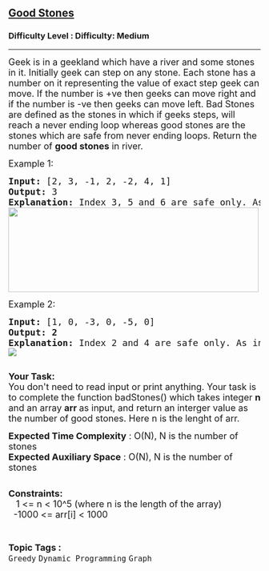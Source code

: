 <h2><a href="https://www.geeksforgeeks.org/problems/good-stones--170647/1?page=1&category=Graph&difficulty=Easy,Medium,Hard&status=unsolved,attempted&sortBy=accuracy">Good Stones</a></h2><h3>Difficulty Level : Difficulty: Medium</h3><hr><div class="problems_problem_content__Xm_eO"><p><span style="font-size: 18px;">Geek is in a geekland which have a river and some stones in it. Initially geek can step on any stone. Each stone has a number on it representing the value of exact step geek can move. If the number is +ve then geeks can move right and if the number is -ve then geeks can move left. Bad Stones are defined as the stones in which if geeks steps, will reach a never ending loop whereas good stones are the stones which are safe from never ending loops. Return the number of <strong>good stones</strong> in river.</span></p>
<p><span style="font-size: 18px;">Example 1:</span></p>
<pre><span style="font-size: 18px;"><strong>Input:</strong> [2, 3, -1, 2, -2, 4, 1]</span>
<span style="font-size: 18px;"><strong>Output: </strong>3
<strong>Explanation: </strong>Index 3, 5 and 6 are safe only. As index 1, 4, 2 forms a cycle and from index 0 you can go to index 2 which is part of cycle.
</span><img style="height: 169px; width: 500px;" src="https://media.geeksforgeeks.org/img-practice/good_stones_png-1663740812.png" alt="">
</pre>
<p><span style="font-size: 18px;">Example 2:</span></p>
<pre><span style="font-size: 18px;"><strong>Input:</strong> [1, 0, -3, 0, -5, 0]</span>
<span style="font-size: 18px;"><strong>Output: 2</strong>
<strong>Explanation: </strong>Index 2 and 4 are safe only. As index 0, 1, 3, 5 form cycle.
</span><img src="https://media.geeksforgeeks.org/img-practice/PROD/addEditProblem/713990/Web/Other/3500a2e3-a9d5-4957-a6c7-43ed30313c68_1685087994.jpg">

</pre>
<p><span style="font-size: 18px;"><strong>Your Task:</strong></span><br><span style="font-size: 18px;">You don't need to read input or print anything. Your task is to complete the function badStones() which takes integer <strong>n</strong> and&nbsp;an&nbsp;array <strong>arr </strong>as input, and return an interger value as the number of good stones. Here n is the lenght of arr.</span></p>
<p><span style="font-size: 18px;"><strong>Expected Time Complexity</strong>&nbsp;: O(N), N is the number of stones<br><strong>Expected Auxiliary Space</strong>&nbsp;: O(N),&nbsp;N is the number of stones</span></p>
<p><br><span style="font-size: 18px;"><strong>Constraints:</strong><br>&nbsp;&nbsp;&nbsp;1 &lt;= n&nbsp;&lt;&nbsp;10^5 (where n is the length of the array)<br>&nbsp; -1000 &lt;= arr[i] &lt; 1000</span></p></div><br><p><span style=font-size:18px><strong>Topic Tags : </strong><br><code>Greedy</code>&nbsp;<code>Dynamic Programming</code>&nbsp;<code>Graph</code>&nbsp;